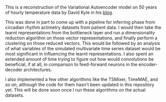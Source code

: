 This is a reconstruction of the Variational Autoencoder model on 50 years of hourly temperature data by David Kyle in his [blog](https://towardsdatascience.com/vae-for-time-series-1dc0fef4bffa/).

This was done in part to come up with a pipeline for inferring phase from circadian rhythm actimetry datasets from patient data. I would then take the learnt representations from the bottleneck layer and run a dimensionality reduction algorithm on those vector representations, and finally perform a clustering on those reduced vectors. This would be followed by an analysis of what variables of the simulated multivariate time series dataset would be most significant in influencing the learnt representations. I also spent an extended amount of time trying to figure out how would convolutions be beneficial, if at all, in comparison to feed-forward neurons in the encoder-decoder architectures. 

I also implemented a few other algorithms like the TSMixer, TimeMAE, and so on, although the code for them hasn't been updated in this repository yet. This will be done soon once I run these algorithms on the actual datasets.
